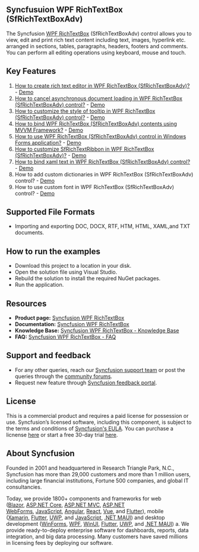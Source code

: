 Syncfusuion WPF RichTextBox (SfRichTextBoxAdv)
----------------------------

The Syncfusion [WPF RichTextBox](https://www.syncfusion.com/wpf-controls/richtextbox?utm_source=github&utm_medium=github&utm_campaign=github-wpf-rte-examples) (SfRichTextBoxAdv) control allows you to view, edit and print rich text content including text, images, hyperlink etc. arranged in sections, tables, paragraphs, headers, footers and comments. You can perform all editing operations using keyboard, mouse and touch.

Key Features
------------

1. [How to create rich text editor in WPF RichTextBox (SfRichTextBoxAdv)?](https://www.syncfusion.com/kb/10896/how-to-create-rich-text-editor-in-c) - [Demo](https://github.com/SyncfusionExamples/WPF-RichTextBox-Samples/tree/main/How-to-create-richtext-editor)
2. [How to cancel asynchronous document loading in WPF RichTextBox (SfRichTextBoxAdv) control?](https://www.syncfusion.com/kb/7214/how-to-cancel-asynchronous-document-loading-in-sfrichtextboxadv-control) - [Demo](https://github.com/SyncfusionExamples/WPF-RichTextBox-Samples/tree/main/How-to-cancel-asynchronous-document-loading-in-richtextbox)
3. [How to customize the style of tooltip in WPF RichTextBox (SfRichTextBoxAdv) control?](https://www.syncfusion.com/kb/6304/how-to-customize-the-style-of-tooltip-in-sfrichtextboxadv-control) - [Demo](https://github.com/SyncfusionExamples/WPF-RichTextBox-Samples/tree/main/How-to-customize-the-style-of-tooltip-in-richtextbox)
4. [How to bind WPF RichTextBox (SfRichTextBoxAdv) contents using MVVM Framework?](https://www.syncfusion.com/kb/6233/how-to-bind-sfrichtextboxadv-contents-using-mvvm-framework) - [Demo](https://github.com/SyncfusionExamples/WPF-RichTextBox-Samples/tree/main/How-to-bind-richtextbox-contents-using-mvvm-framework)
5. [How to use WPF RichTextBox (SfRichTextBoxAdv) control in Windows Forms application?](https://www.syncfusion.com/kb/5909/how-to-use-wpf-sfrichtextboxadv-control-in-windows-forms-application) - [Demo](https://github.com/SyncfusionExamples/WPF-RichTextBox-Samples/tree/main/How-to-use-wpf-richtextbox-in-winforms-application)
6. [How to customize SfRichTextRibbon in WPF RichTextBox (SfRichTextBoxAdv)?](https://www.syncfusion.com/kb/5417/is-it-possible-to-customize-sfrichtextribbon-control) - [Demo](https://github.com/SyncfusionExamples/WPF-RichTextBox-Samples/tree/main/How-to-customize-richtextribbon-control)
7. [How to bind xaml text in WPF RichTextBox (SfRichTextBoxAdv) control?](https://www.syncfusion.com/kb/5416/how-to-bind-xaml-text-in-sfrichtextboxadv-control) - [Demo](https://github.com/SyncfusionExamples/WPF-RichTextBox-Samples/tree/main/How-to-bind-xaml-text-in-richtextbox-control)
8. How to add custom dictionaries in WPF RichTextBox (SfRichTextBoxAdv) control? - [Demo](https://github.com/SyncfusionExamples/WPF-RichTextBox-Samples/tree/main/How-to-add-custom-dictionaries-in-richtextbox)
9. How to use custom font in WPF RichTextBox (SfRichTextBoxAdv) control? - [Demo](https://github.com/SyncfusionExamples/WPF-RichTextBox-Samples/tree/main/How-to-use-custom-font-in-richtextbox)

Supported File Formats
----------------------

*  Importing and exporting DOC, DOCX, RTF, HTM, HTML, XAML,and TXT documents. 

How to run the examples
-----------------------

*   Download this project to a location in your disk.
*   Open the solution file using Visual Studio.
*   Rebuild the solution to install the required NuGet packages.
*   Run the application.

Resources
---------

*   **Product page:** [Syncfusion WPF RichTextBox](https://www.syncfusion.com/wpf-controls/richtextbox?utm_source=github&utm_medium=listing&utm_campaign=github-wpf-rte-examples)
*   **Documentation:** [Syncfusion WPF RichTextBox](https://help.syncfusion.com/wpf/richtextbox/overview?utm_source=github&utm_medium=listing&utm_campaign=github-wpf-rte-examples)
*   **Knowledge Base:** [Syncfusion WPF RichTextBox - Knowledge Base](https://www.syncfusion.com/kb/desktop/section/256?utm_source=github&utm_medium=listing&utm_campaign=github-wpf-rte-examples)
*   **FAQ:** [Syncfusion WPF RichTextBox - FAQ](https://www.syncfusion.com/faq/?utm_source=github&utm_medium=listing&utm_campaign=github-wpf-rte-examples)

Support and feedback
--------------------

*   For any other queries, reach our [Syncfusion support team](https://www.syncfusion.com/support/directtrac/incidents/newincident?utm_source=github&utm_medium=listing&utm_campaign=github-wpf-rte-examples) or post the queries through the [community forums](https://www.syncfusion.com/forums?utm_source=github&utm_medium=listing&utm_campaign=github-wpf-rte-examples).
*   Request new feature through [Syncfusion feedback portal](https://www.syncfusion.com/feedback?utm_source=github&utm_medium=listing&utm_campaign=github-wpf-rte-examples).

License
-------

This is a commercial product and requires a paid license for possession or use. Syncfusion’s licensed software, including this component, is subject to the terms and conditions of [Syncfusion's EULA](https://www.syncfusion.com/eula/es/?utm_source=github&utm_medium=listing&utm_campaign=github-wpf-rte-examples). You can purchase a licnense [here](https://www.syncfusion.com/sales/products?utm_source=github&utm_medium=listing&utm_campaign=github-wpf-rte-examples) or start a free 30-day trial [here](https://www.syncfusion.com/account/manage-trials/start-trials?utm_source=github&utm_medium=listing&utm_campaign=github-wpf-rte-examples).

About Syncfusion
----------------

Founded in 2001 and headquartered in Research Triangle Park, N.C., Syncfusion has more than 29,000 customers and more than 1 million users, including large financial institutions, Fortune 500 companies, and global IT consultancies.

Today, we provide 1800+ components and frameworks for web ([Blazor](https://www.syncfusion.com/blazor-components?utm_source=github&utm_medium=listing&utm_campaign=github-wpf-rte-examples), [ASP.NET Core](https://www.syncfusion.com/aspnet-core-ui-controls?utm_source=github&utm_medium=listing&utm_campaign=github-wpf-rte-examples), [ASP.NET MVC](https://www.syncfusion.com/aspnet-mvc-ui-controls?utm_source=github&utm_medium=listing&utm_campaign=github-wpf-rte-examples), [ASP.NET WebForms](https://www.syncfusion.com/jquery/aspnet-webforms-ui-controls?utm_source=github&utm_medium=listing&utm_campaign=github-wpf-rte-examples), [JavaScript](https://www.syncfusion.com/javascript-ui-controls?utm_source=github&utm_medium=listing&utm_campaign=github-wpf-rte-examples), [Angular](https://www.syncfusion.com/angular-components?utm_source=github&utm_medium=listing&utm_campaign=github-wpf-rte-examples), [React](https://www.syncfusion.com/react-components?utm_source=github&utm_medium=listing&utm_campaign=github-wpf-rte-examples), [Vue](https://www.syncfusion.com/vue-components?utm_source=github&utm_medium=listing&utm_campaign=github-wpf-rte-examples), and [Flutter](https://www.syncfusion.com/flutter-widgets?utm_source=github&utm_medium=listing&utm_campaign=github-wpf-rte-examples)), mobile ([Xamarin](https://www.syncfusion.com/xamarin-ui-controls?utm_source=github&utm_medium=listing&utm_campaign=github-wpf-rte-examples), [Flutter](https://www.syncfusion.com/flutter-widgets?utm_source=github&utm_medium=listing&utm_campaign=github-wpf-rte-examples), [UWP](https://www.syncfusion.com/uwp-ui-controls?utm_source=github&utm_medium=listing&utm_campaign=github-wpf-rte-examples), and [JavaScript](https://www.syncfusion.com/javascript-ui-controls?utm_source=github&utm_medium=listing&utm_campaign=github-wpf-rte-examples), [.NET MAUI](https://www.syncfusion.com/maui-controls?utm_source=github&utm_medium=listing&utm_campaign=github-wpf-rte-examples)) and desktop development ([WinForms](https://www.syncfusion.com/winforms-ui-controls?utm_source=github&utm_medium=listing&utm_campaign=github-wpf-rte-examples), [WPF](https://www.syncfusion.com/wpf-ui-controls?utm_source=github&utm_medium=listing&utm_campaign=github-wpf-rte-examples), [WinUI](https://www.syncfusion.com/winui-controls?utm_source=github&utm_medium=listing&utm_campaign=github-wpf-rte-examples), [Flutter](https://www.syncfusion.com/flutter-widgets?utm_source=github&utm_medium=listing&utm_campaign=github-wpf-rte-examples), [UWP](https://www.syncfusion.com/uwp-ui-controls?utm_source=github&utm_medium=listing&utm_campaign=github-wpf-rte-examples), and [.NET MAUI](https://www.syncfusion.com/maui-controls?utm_source=github&utm_medium=listing&utm_campaign=github-wpf-rte-examples)) a. We provide ready-to-deploy enterprise software for dashboards, reports, data integration, and big data processing. Many customers have saved millions in licensing fees by deploying our software.